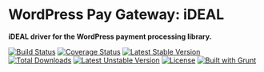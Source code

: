# WordPress Pay Gateway: iDEAL

**iDEAL driver for the WordPress payment processing library.**

[![Build Status](https://travis-ci.org/wp-pay-gateways/ideal.svg?branch=develop)](https://travis-ci.org/wp-pay-gateways/ideal)
[![Coverage Status](https://coveralls.io/repos/wp-pay-gateways/ideal/badge.svg?branch=master&service=github)](https://coveralls.io/github/wp-pay-gateways/ideal?branch=master)
[![Latest Stable Version](https://poser.pugx.org/wp-pay-gateways/ideal/v/stable.svg)](https://packagist.org/packages/wp-pay-gateways/ideal)
[![Total Downloads](https://poser.pugx.org/wp-pay-gateways/ideal/downloads.svg)](https://packagist.org/packages/wp-pay-gateways/ideal)
[![Latest Unstable Version](https://poser.pugx.org/wp-pay-gateways/ideal/v/unstable.svg)](https://packagist.org/packages/wp-pay-gateways/ideal)
[![License](https://poser.pugx.org/wp-pay-gateways/ideal/license.svg)](https://packagist.org/packages/wp-pay-gateways/ideal)
[![Built with Grunt](https://cdn.gruntjs.com/builtwith.svg)](http://gruntjs.com/)
